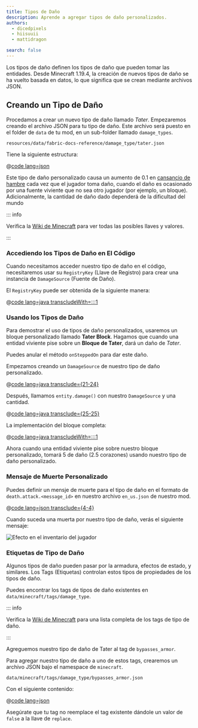 ```yaml
---
title: Tipos de Daño
description: Aprende a agregar tipos de daño personalizados.
authors:
  - dicedpixels
  - hiisuuii
  - mattidragon

search: false
---
```


Los tipos de daño definen los tipos de daño que pueden tomar las entidades. Desde Minecraft 1.19.4, la creación de nuevos tipos de daño se ha vuelto basada en datos, lo que significa que se crean mediante archivos JSON.

## Creando un Tipo de Daño

Procedamos a crear un nuevo tipo de daño llamado _Tater_. Empezaremos creando el archivo JSON para tu tipo de daño. Este archivo será puesto en el folder de `data` de tu mod, en un sub-folder llamado `damage_types`.

```:no-line-numbers
resources/data/fabric-docs-reference/damage_type/tater.json
```

Tiene la siguiente estructura:

@[code lang=json](@/reference/latest/src/main/generated/data/fabric-docs-reference/damage_type/tater.json)

Este tipo de daño personalizado causa un aumento de 0.1 en [cansancio de hambre](https://minecraft.wiki/w/Hunger#Exhaustion_level_increase) cada vez que el jugador toma daño, cuando el daño es ocasionado por una fuente viviente que no sea otro jugador (por ejemplo, un bloque). Adicionalmente, la cantidad de daño dado dependerá de la dificultad del mundo

::: info

Verifica la [Wiki de Minecraft](https://minecraft.wiki/w/Damage_type#JSON_format) para ver todas las posibles llaves y valores.

:::

### Accediendo los Tipos de Daño en El Código

Cuando necesitamos acceder nuestro tipo de daño en el código, necesitaremos usar su `RegistryKey` (Llave de Registro) para crear una instancia de `DamageSource` (Fuente de Daño).

El `RegistryKey` puede ser obtenida de la siguiente manera:

@[code lang=java transcludeWith=:::1](@/reference/latest/src/main/java/com/example/docs/damage/FabricDocsReferenceDamageTypes.java)

### Usando los Tipos de Daño

Para demostrar el uso de tipos de daño personalizados, usaremos un bloque personalizado llamado **Tater Block**. Hagamos que cuando una entidad viviente pise sobre un **Bloque de Tater**, dará un daño de _Tater_.

Puedes anular el método `onSteppedOn` para dar este daño.

Empezamos creando un `DamageSource` de nuestro tipo de daño personalizado.

@[code lang=java transclude={21-24}](@/reference/latest/src/main/java/com/example/docs/damage/TaterBlock.java)

Después, llamamos `entity.damage()` con nuestro `DamageSource` y una cantidad.

@[code lang=java transclude={25-25}](@/reference/latest/src/main/java/com/example/docs/damage/TaterBlock.java)

La implementación del bloque completa:

@[code lang=java transcludeWith=:::1](@/reference/latest/src/main/java/com/example/docs/damage/TaterBlock.java)

Ahora cuando una entidad viviente pise sobre nuestro bloque personalizado, tomará 5 de daño (2.5 corazones) usando nuestro tipo de daño personalizado.

### Mensaje de Muerte Personalizado

Puedes definir un mensje de muerte para el tipo de daño en el formato de `death.attack.<message_id>` en nuestro archivo `en_us.json` de nuestro mod.

@[code lang=json transclude={4-4}](@/reference/latest/src/main/resources/assets/fabric-docs-reference/lang/en_us.json)

Cuando suceda una muerta por nuestro tipo de daño, verás el siguiente mensaje:

![Efecto en el inventario del jugador](/assets/develop/tater-damage-death.png)

### Etiquetas de Tipo de Daño

Algunos tipos de daño pueden pasar por la armadura, efectos de estado, y similares. Los Tags (Etiquetas) controlan estos tipos de propiedades de los tipos de daño.

Puedes encontrar los tags de tipos de daño existentes en `data/minecraft/tags/damage_type`.

::: info

Verifica la [Wiki de Minecraft](https://minecraft.wiki/w/Tag#Damage_types) para una lista completa de los tags de tipo de daño.

:::

Agreguemos nuestro tipo de daño de Tater al tag de `bypasses_armor`.

Para agregar nuestro tipo de daño a uno de estos tags, crearemos un archivo JSON bajo el namespace de `minecraft`.

```:no-line-numbers
data/minecraft/tags/damage_type/bypasses_armor.json
```

Con el siguiente contenido:

@[code lang=json](@/reference/latest/src/main/generated/data/minecraft/tags/damage_type/bypasses_armor.json)

Asegúrate que tu tag no reemplace el tag existente dándole un valor de `false` a la llave de `replace`.
